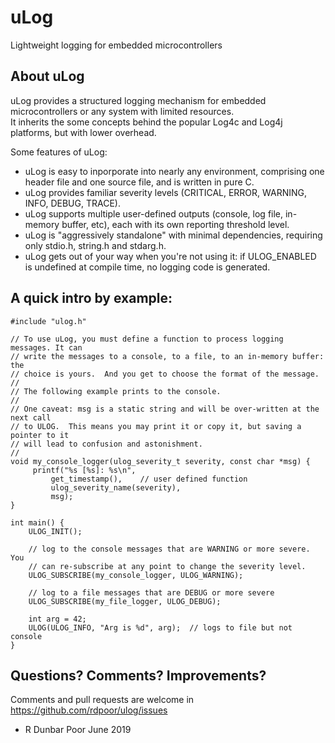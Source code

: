 # uLog
Lightweight logging for embedded microcontrollers

## About uLog

uLog provides a structured logging mechanism for embedded microcontrollers or any system with limited resources.  
It inherits the some concepts behind the popular Log4c and Log4j platforms, but with lower overhead.

Some features of uLog:
* uLog is easy to inporporate into nearly any environment, comprising one header file and one source file, and is written in pure C.
* uLog provides familiar severity levels (CRITICAL, ERROR, WARNING, INFO, DEBUG, TRACE).
* uLog supports multiple user-defined outputs (console, log file, in-memory buffer, etc), each with its own reporting threshold level.
* uLog is "aggressively standalone" with minimal dependencies, requiring only stdio.h, string.h and stdarg.h.  
* uLog gets out of your way when you're not using it: if ULOG_ENABLED is undefined at compile time, no logging code is generated.

## A quick intro by example:

```
#include "ulog.h"

// To use uLog, you must define a function to process logging messages. It can 
// write the messages to a console, to a file, to an in-memory buffer: the 
// choice is yours.  And you get to choose the format of the message.  
//
// The following example prints to the console.  
//
// One caveat: msg is a static string and will be over-written at the next call 
// to ULOG.  This means you may print it or copy it, but saving a pointer to it 
// will lead to confusion and astonishment.
//
void my_console_logger(ulog_severity_t severity, const char *msg) {
     printf("%s [%s]: %s\n",
         get_timestamp(),    // user defined function
         ulog_severity_name(severity),
         msg);
}

int main() {
    ULOG_INIT();

    // log to the console messages that are WARNING or more severe.  You
    // can re-subscribe at any point to change the severity level.
    ULOG_SUBSCRIBE(my_console_logger, ULOG_WARNING);
 
    // log to a file messages that are DEBUG or more severe
    ULOG_SUBSCRIBE(my_file_logger, ULOG_DEBUG);

    int arg = 42;
    ULOG(ULOG_INFO, "Arg is %d", arg);  // logs to file but not console
}
```

## Questions?  Comments?  Improvements?

Comments and pull requests are welcome in https://github.com/rdpoor/ulog/issues

- R Dunbar Poor
  June 2019
  
